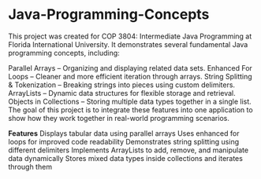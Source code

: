 # Java-Programming-Concepts
This project was created for COP 3804: Intermediate Java Programming at Florida International University. It demonstrates several fundamental Java programming concepts, including:

Parallel Arrays – Organizing and displaying related data sets.
Enhanced For Loops – Cleaner and more efficient iteration through arrays.
String Splitting & Tokenization – Breaking strings into pieces using custom delimiters.
ArrayLists – Dynamic data structures for flexible storage and retrieval.
Objects in Collections – Storing multiple data types together in a single list.
The goal of this project is to integrate these features into one application to show how they work together in real-world programming scenarios.

**Features**
Displays tabular data using parallel arrays
Uses enhanced for loops for improved code readability
Demonstrates string splitting using different delimiters
Implements ArrayLists to add, remove, and manipulate data dynamically
Stores mixed data types inside collections and iterates through them
